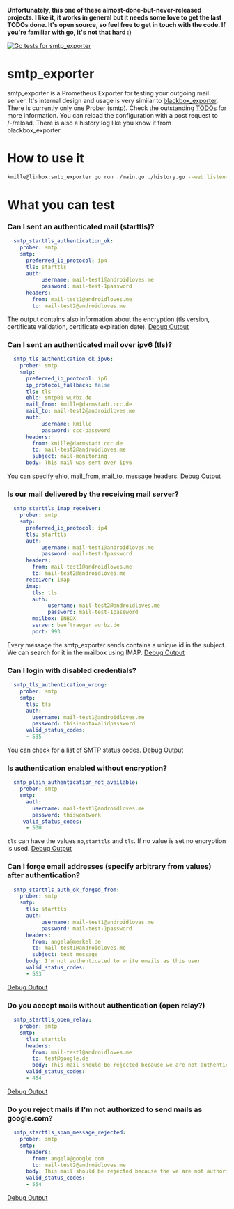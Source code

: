 **Unfortunately, this one of these almost-done-but-never-released projects. I like it, it works in general but it needs some love to get the last TODOs done. It's open source, so feel free to get in touch with the code. If you're familiar with go, it's not that hard :)**

[![Go tests for smtp_exporter](https://github.com/kmille/smtp_exporter/actions/workflows/tests.yaml/badge.svg)](https://github.com/kmille/smtp_exporter/actions/workflows/tests.yaml)

# smtp_exporter 

smtp_exporter is a Prometheus Exporter for testing your outgoing mail server. It's internal design and usage is very similar to [blackbox_exporter](https://github.com/prometheus/blackbox_exporter). There is currently only one Prober (smtp). Check the outstanding [TODOs](/TODO) for more information. You can reload the configuration with a post request to /-/reload. There is also a history log like you know it from blackbox_exporter.

# How to use it

```bash
kmille@linbox:smtp_exporter go run ./main.go ./history.go --web.listen-address="127.0.0.1:9125" --log.level=debug --config.file=smtp.yml
```

# What you can test

### Can I sent an authenticated mail (starttls)?

```yaml
  smtp_starttls_authentication_ok:
    prober: smtp
    smtp:
      preferred_ip_protocol: ip4 
      tls: starttls
      auth:
           username: mail-test1@androidloves.me
           password: mail-test-1password
      headers:
        from: mail-test1@androidloves.me
        to: mail-test2@androidloves.me
```

The output contains also information about the encryption (tls version, certificate validation, certificate expiration date). [Debug Output](metric_examples/smtp_starttls_authentication_ok.txt)

### Can I sent an authenticated mail over ipv6 (tls)?

```yaml
  smtp_tls_authentication_ok_ipv6:
    prober: smtp
    smtp:
      preferred_ip_protocol: ip6
      ip_protocol_fallback: false
      tls: tls
      ehlo: smtp01.wurbz.de
      mail_from: kmille@darmstadt.ccc.de
      mail_to: mail-test2@androidloves.me
      auth:
           username: kmille
           password: ccc-password
      headers:
        from: kmille@darmstadt.ccc.de
        to: mail-test2@androidloves.me
        subject: mail-monitoring
      body: This mail was sent over ipv6
```

You can specify ehlo, mail_from, mail_to, message headers. [Debug Output](metric_examples/smtp_tls_authentication_ok_ipv6.txt)

### Is our mail delivered by the receiving mail server?

```yaml
  smtp_starttls_imap_receiver:
    prober: smtp
    smtp:
      preferred_ip_protocol: ip4
      tls: starttls
      auth:
           username: mail-test1@androidloves.me
           password: mail-test-1password
      headers:
        from: mail-test1@androidloves.me
        to: mail-test2@androidloves.me
      receiver: imap
      imap:
        tls: tls
        auth:
             username: mail-test2@androidloves.me
             password: mail-test-1password
        mailbox: INBOX
        server: beeftraeger.wurbz.de
        port: 993
```

Every message the smtp_exporter sends contains a unique id in the subject. We can search for it in the mailbox using IMAP. [Debug Output](metric_examples/smtp_starttls_imap_receiver.txt)

### Can I login with disabled credentials?

```yaml
  smtp_tls_authentication_wrong:
    prober: smtp
    smtp:
      tls: tls
      auth:
        username: mail-test1@androidloves.me
        password: thisisnotavalidpassword
      valid_status_codes:
      - 535
```

You can check for a list of SMTP status codes. [Debug Output](metric_examples/smtp_tls_authentication_wrong.txt)

### Is authentication enabled without encryption?

```yaml
  smtp_plain_authentication_not_available:
    prober: smtp
    smtp:
      auth:
        username: mail-test1@androidloves.me
        password: thiswontwork
     valid_status_codes:
      - 530
```

`tls` can have the values `no`,`starttls` and  `tls`. If no value is set no encryption is used. [Debug Output](metric_examples/smtp_plain_authentication_not_available.txt)

### Can I forge email addresses (specify arbitrary from values) after authentication?

```yaml
  smtp_starttls_auth_ok_forged_from:
    prober: smtp
    smtp:
      tls: starttls
      auth:
           username: mail-test1@androidloves.me
           password: mail-test-1password
      headers:
        from: angela@merkel.de
        to: mail-test1@androidloves.me
        subject: test message
      body: I'm not authenticated to write emails as this user
      valid_status_codes:
      - 553
```

[Debug Output](metric_examples/smtp_starttls_auth_ok_forged_from.txt)

### Do you accept mails without authentication (open relay?)

```yaml
  smtp_starttls_open_relay:
    prober: smtp
    smtp:
      tls: starttls
      headers:
        from: mail-test1@androidloves.me
        to: test@google.de
        body: This mail should be rejected because we are not authenticated.
      valid_status_codes:
      - 454
```

[Debug Output](metric_examples/smtp_starttls_open_relay.txt)

### Do you reject mails if I'm not authorized to send mails as google.com?

```yaml
  smtp_starttls_spam_message_rejected:
    prober: smtp
    smtp:
      headers:
        from: angela@google.com
        to: mail-test2@androidloves.me
      body: This mail should be rejected because the we are not authorized to send mail as google.com
      valid_status_codes:
      - 554
```

[Debug Output](metric_examples/smtp_starttls_spam_message_rejected.txt)
